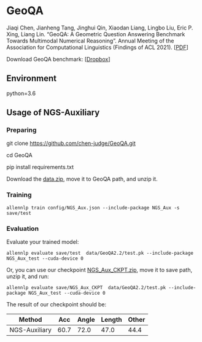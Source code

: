
# GeoQA 

Jiaqi Chen, Jianheng Tang, Jinghui Qin, Xiaodan Liang, Lingbo Liu, Eric P. Xing, Liang Lin. “GeoQA: A Geometric Question Answering Benchmark Towards Multimodal Numerical Reasoning”. Annual Meeting of the Association for Computational Linguistics (Findings of ACL 2021). [<a href="https://arxiv.org/abs/2105.14517">PDF</a>]

Download GeoQA benchmark: [<a href="https://www.dropbox.com/sh/9euqc78dvz6a01e/AAAabmDL1Dd8_2dx1wSJSi8Fa?dl=0">Dropbox</a>]



## Environment
python=3.6

## Usage of NGS-Auxiliary


### Preparing

git clone https://github.com/chen-judge/GeoQA.git

cd GeoQA

pip install requirements.txt

Download the <a href="https://www.dropbox.com/sh/9euqc78dvz6a01e/AAAabmDL1Dd8_2dx1wSJSi8Fa?dl=0">data.zip</a>, move it to GeoQA path, and unzip it.


### Training
    
    allennlp train config/NGS_Aux.json --include-package NGS_Aux -s save/test

### Evaluation
Evaluate your trained model:
    
    allennlp evaluate save/test  data/GeoQA2.2/test.pk --include-package NGS_Aux_test --cuda-device 0

Or, you can use our checkpoint <a href="https://www.dropbox.com/sh/9euqc78dvz6a01e/AAAabmDL1Dd8_2dx1wSJSi8Fa?dl=0">NGS_Aux_CKPT.zip</a>, move it to save path, unzip it, and run:

    allennlp evaluate save/NGS_Aux_CKPT  data/GeoQA2.2/test.pk --include-package NGS_Aux_test --cuda-device 0
    
The result of our checkpoint should be:

| Method | Acc | Angle | Length | Other | 
| --- | --- |  --- | --- |--- |
| NGS-Auxiliary | 60.7 | 72.0 | 47.0 | 44.4 |




